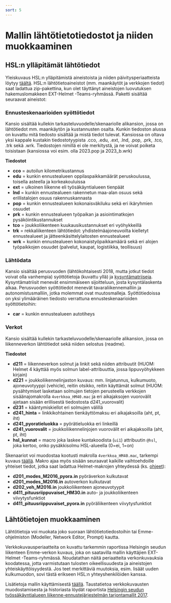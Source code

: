 ```yaml
---
sort: 5
---
```


# Mallin lähtötietotiedostot ja niiden muokkaaminen

## HSL:n ylläpitämät lähtötiedot

Yleiskuvaus HSL:n ylläpitämistä aineistoista ja niiden päivitysperiaatteista löytyy [täältä](HSL_lahtotiedot.md). HSL:n lähtötietoaineistot (mm. maankäytöt ja verkkojen tiedot) saat ladattua zip-pakettina, kun olet täyttänyt aineistojen luovutuksen hakemuslomakkeen EXT-Helmet -Teams-ryhmässä. Paketti sisältää seuraavat aineistot:

### Ennusteskenaarioiden syöttötiedot

Kansio sisältää kullekin tarkasteluvuodelle/skenaariolle alikansion, jossa on lähtötiedot mm. maankäytön ja kustannusten osalta. Kunkin tiedoston alussa on kuvattu mitä tiedosto sisältää ja mistä tiedot tulevat. Kansiossa on oltava yksi kappale kustakin tiedostotyypista .cco, .edu, .ext, .lnd, .pop, .prk, .tco, .trk sekä .wrk. Tiedostojen nimillä ei ole merkitystä, ja ne voivat poiketa toisistaan (kansiossa voi esim. olla 2023.pop ja 2023_b.wrk)

**Tiedostot**

* **cco** = autoilun kilometrikustannus
* **edu** = kunkin ennustealueen oppilaspaikkamäärät peruskoulussa, toisella asteella ja korkeakouluissa
* **ext** = ulkoinen liikenne eli työsäkäyntialueen tienpäät
* **lnd** = kunkin ennustealueen rakennetun maa-alan osuus sekä erillistalojen osuus rakennuskannasta
* **pop** = kunkin ennustealueen kokonaisväkiluku sekä eri ikäryhmien osuudet
* **prk** = kunkin ennustealueen työpaikan ja asiointimatkojen pysäköintikustannukset
* **tco** = joukkoliikenteen kuukausikustannukset eri vyöhykkeillä
* **trk** = rekkaliikenteen lähtötiedot: yhdistelmäajoneuvoilta kielletyt ennustealueet ja jätteenkäsittelylaitosten ennustealueet
* **wrk** = kunkin ennustealueen kokonaistyöpaikkamäärä sekä eri alojen työpaikkojen osuudet (palvelut, kaupat, logistiikka, teollisuus)

### Lähtödata

Kansio sisältää perusvuoden (lähtökohtaisesti 2018, mutta jotkut tiedot voivat olla vanhempia) syöttötietoja (kuvattu yllä) ja [kysyntämatriiseja](tulokset.md#tuloskansion-matriisitiedostojen-kuvaukset). Kysyntämatriisit menevät ensimmäiseen sijoitteluun, josta kysyntälaskenta alkaa. Perusvuoden syöttötiedot menevät tavaraliikennemalliin ja autonomistusmalliin, jotka molemmat ovat muutosmalleja. Syöttötiedoissa on yksi ylimääräinen tiedosto verrattuna ennusteskenaarioiden syöttötietoihin:

* **car** = kunkin ennustealueen autotiheys

### Verkot

Kansio sisältää kullekin tarkasteluvuodelle/skenaariolle alikansion, jossa on liikenneverkon lähtötiedot sekä niiden selostus (readme).

**Tiedostot**

* **d211** = liikenneverkon solmut ja linkit sekä niiden attribuutit (HUOM: Helmet 4 käyttää myös solmun label-attribuuttia, jossa lippuvyöhykkeen kirjain)
* **d221** = joukkoliikennelinjaston kuvaus: mm. linjatunnus, kulkumuoto, ajoneuvotyyppi (vehicle), reitin otsikko, reitin käyttämät solmut (HUOM: pysähtymiset lasketaan solmujen tietojen perusteella verkkojen sisäänajomakrolla `4verkkoa_HM40.mac` ja eri aikajaksojen vuorovälit ajetaan sisään erillisestä tiedostosta d241_vuorovalit)
* **d231** = kääntymiskiellot eri solmujen välillä
* **d241_hinta** = linkkikohtainen tienkäyttömaksu eri aikajaksoilla (aht, pt, iht)
* **d241_pyoratieluokka** = pyörätieluokka eri linkeillä
* **d241_vuorovalit** = joukkoliikennelinjojen vuorovälit eri aikajaksoilla (aht, pt, iht)
* **hsl_kunnat** = macro joka laskee kuntakoodista (`ui1`) attribuutin `@hsl`, joka kertoo, onko pysäkkisolmu HSL-alueella (0=ei, 1=on)

Skenaariot voi muodostaa kootusti makrolla `4verkkoa_HM40.mac`, tarkempi kuvaus [täällä](sijopankki.md). 
Makro ajaa myös sisään seuraavat kaikille vaihtoehdoille yhteiset tiedot, jotka saat ladattua Helmet-makrojen yhteydessä (ks. [ohjeet](sijopankki.md)):

* **d201_modes_M2016_pyora.in** pyöräverkon kulkutavat
* **d201_modes_M2016.in** autoverkon kulkutavat
* **d202_veh_M2016.in** joukkoliikenteen ajoneuvotyypit
* **d411_pituusriippuvaiset_HM30.in** auto- ja joukkoliikenteen viivytysfunktiot
* **d411_pituusriippuvaiset_pyora.in** pyöräliikenteen viivytysfunktiot

## Lähtötietojen muokkaaminen

Lähtötietoja voi muokata joko suoraan lähtötietotiedostoihin tai Emme-ohjelmiston (Modeller, Network Editor, Prompt) kautta.

Verkkokuvausperiaatteita on kuvattu tarkemmin raportissa Helsingin seudun liikenteen Emme-verkon kuvaus, joka on saatavilla mallin käyttäjien EXT-Helmet -Teams-ryhmässä. Noudatathan näitä periaatteita verkonkuvauksia koodatessa, jotta varmistutaan tulosten oikeellisuudesta ja aineistojen yhteiskäyttöisyydestä. Jos teet merkittäviä muutoksia, esim. lisäät uuden kulkumuodon, sovi tästä erikseen HSL:n yhteyshenkilöiden kanssa.

Lisätietoja mallin käyttämisestä [täällä](mallitoiden_yleisohje.md). Taustatietoa verkkokuvausten muodostamisesta ja historiasta löydät raportista [Helsingin seudun työssäkäyntialueen  liikenne-ennustejärjestelmän tarjontamallit 2017](https://hslfi.azureedge.net/globalassets/julkaisuarkisto/2019/helsingin-seudun-tyossakayntialueen-liikenne-ennustejarjestelman-tarjontamallit-6-2019.pdf).
